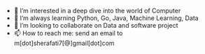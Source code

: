<!--- - 👋 Hi, I’m Mohammad --->
- 👀 I’m interested in a deep dive into the world of Computer
- 🌱 I’m always learning Python, Go, Java, Machine Learning, Data
- 💞️ I’m looking to collaborate on Data and software project
- 📫 How to reach me: send an email to m[dot]sherafati7[@]gmail[dot]com

<!---
herman72/herman72 is a ✨ special ✨ repository because its `README.md` (this file) appears on your GitHub profile.
You can click the Preview link to take a look at your changes.
[![roadmap.sh](https://roadmap.sh/card/tall/66b8fa9ab64402e0527e53d3?variant=dark)](https://roadmap.sh)
--->

